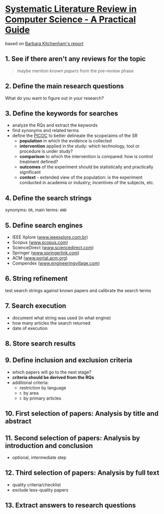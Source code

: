 # [Systematic Literature Review in Computer Science - A Practical Guide](http://dx.doi.org/10.13140/RG.2.2.35453.87524)

based on [Barbara Kitchenham's report](https://www.researchgate.net/publication/258968007_Kitchenham_B_Guidelines_for_performing_Systematic_Literature_Reviews_in_software_engineering_EBSE_Technical_Report_EBSE-2007-01)

## 1. See if there aren't any reviews for the topic

> maybe mention *known papers* from the pre-review phase

## 2. Define the main research questions
What do you want to figure out in your research?

## 3. Define the keywords for searches
- analyze the RQs and extract the keywords
- find synonyms and related terms
- define the [PICOC](https://parsif.al/help/about-the-picoc/) to better delineate the scope/aims of the SR
	- **population** in which the evidence is collected
	- **intervention** applied in the study: which technology, tool or procedure is under study?
	- **comparison** to which the intervention is compared: how is control treatment defined?
	- **outcomes** of the experiment should be statistically and practically significant
	- **context** - extended view of the population: is the experiment conducted in academia or industry; incentives of the subjects, etc.

## 4. Define the search strings
synonyms: `OR`, main terms: `AND`

## 5. Define search engines
- IEEE Xplore (www.ieeexplore.com.br)  
- Scopus (www.scopus.com)  
- ScienceDirect (www.sciencedirect.com)  
- Springer (www.springerlink.com)  
- ACM (www.portal.acm.org)  
- Compendex (www.engineeringvillage.com)

## 6. String refinement
test search strings against known papers and calibrate the search terms

## 7. Search execution
- document what string was used (in what engine)
- how many articles the search returned
- date of execution

## 8. Store search results

## 9. Define inclusion and exclusion criteria
- which papers will go to the next stage?
- **criteria should be derived from the RQs**
- additional criteria:
	- restriction by language
	- r. by area
	- r. by primary articles

## 10. First selection of papers: Analysis by title and abstract

## 11. Second selection of papers: Analysis by introduction and conclusion
- optional, intermediate step

## 12. Third selection of papers: Analysis by full text
- quality criteria/checklist
- exclude less-quality papers

## 13. Extract answers to research questions